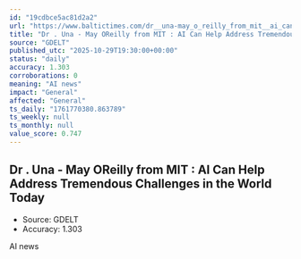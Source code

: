 ```yaml
---
id: "19cdbce5ac81d2a2"
url: "https://www.baltictimes.com/dr__una-may_o_reilly_from_mit__ai_can_help_address_tremendous_challenges_in_the_world_today/"
title: "Dr . Una - May OReilly from MIT : AI Can Help Address Tremendous Challenges in the World Today"
source: "GDELT"
published_utc: "2025-10-29T19:30:00+00:00"
status: "daily"
accuracy: 1.303
corroborations: 0
meaning: "AI news"
impact: "General"
affected: "General"
ts_daily: "1761770380.863789"
ts_weekly: null
ts_monthly: null
value_score: 0.747
---
```

## Dr . Una - May OReilly from MIT : AI Can Help Address Tremendous Challenges in the World Today

- Source: GDELT
- Accuracy: 1.303

AI news
